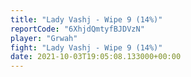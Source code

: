 ```yaml
---
title: "Lady Vashj - Wipe 9 (14%)"
reportCode: "6XhjdQmtyfBJDVzN"
player: "Grwah"
fight: "Lady Vashj - Wipe 9 (14%)"
date: 2021-10-03T19:05:08.133000+00:00
---
```


